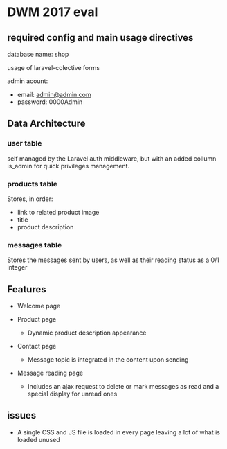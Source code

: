 # DWM 2017 eval

## required config and main usage directives

database name: shop

usage of laravel-colective forms

admin acount: 
- email: admin@admin.com
- password: 0000Admin

## Data Architecture

### user table

self managed by the Laravel auth middleware, but with an added collumn is_admin for quick privileges management.

### products table

Stores, in order:
- link to related product image
- title
- product description

### messages table

Stores the messages sent by users, as well as their reading status as a 0/1 integer

## Features

- Welcome page

- Product page 

    - Dynamic product description appearance

- Contact page

    - Message topic is integrated in the content upon sending

- Message reading page

    - Includes an ajax request to delete or mark messages as read and a special display for unread ones

## issues

- A single CSS and JS file is loaded in every page leaving a lot of what is loaded unused